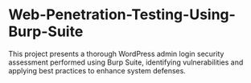 # Web-Penetration-Testing-Using-Burp-Suite
This project presents a thorough WordPress admin login security assessment performed using Burp Suite, identifying vulnerabilities and applying best practices to enhance system defenses. 
